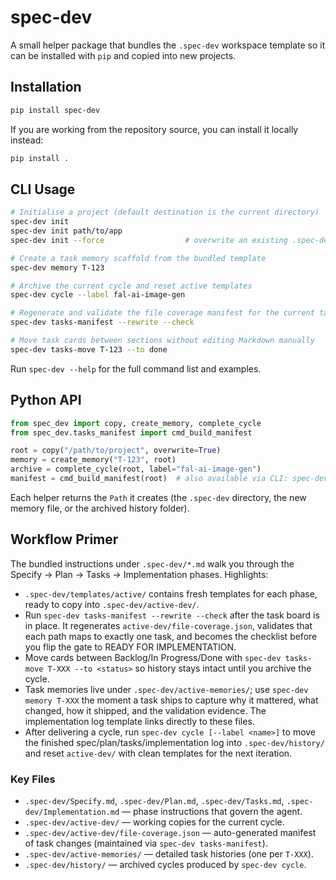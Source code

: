 # spec-dev

A small helper package that bundles the `.spec-dev` workspace template so it can be
installed with `pip` and copied into new projects.

## Installation

```bash
pip install spec-dev
```

If you are working from the repository source, you can install it locally instead:

```bash
pip install .
```

## CLI Usage

```bash
# Initialise a project (default destination is the current directory)
spec-dev init
spec-dev init path/to/app
spec-dev init --force                  # overwrite an existing .spec-dev folder

# Create a task memory scaffold from the bundled template
spec-dev memory T-123

# Archive the current cycle and reset active templates
spec-dev cycle --label fal-ai-image-gen

# Regenerate and validate the file coverage manifest for the current tasks
spec-dev tasks-manifest --rewrite --check

# Move task cards between sections without editing Markdown manually
spec-dev tasks-move T-123 --to done
```

Run `spec-dev --help` for the full command list and examples.

## Python API

```python
from spec_dev import copy, create_memory, complete_cycle
from spec_dev.tasks_manifest import cmd_build_manifest

root = copy("/path/to/project", overwrite=True)
memory = create_memory("T-123", root)
archive = complete_cycle(root, label="fal-ai-image-gen")
manifest = cmd_build_manifest(root)  # also available via CLI: spec-dev tasks-manifest
```

Each helper returns the `Path` it creates (the `.spec-dev` directory, the new
memory file, or the archived history folder).

## Workflow Primer

The bundled instructions under `.spec-dev/*.md` walk you through the
Specify → Plan → Tasks → Implementation phases. Highlights:

- `.spec-dev/templates/active/` contains fresh templates for each phase, ready
  to copy into `.spec-dev/active-dev/`.
- Run `spec-dev tasks-manifest --rewrite --check` after the task board is in
  place. It regenerates `active-dev/file-coverage.json`, validates that each
  path maps to exactly one task, and becomes the checklist before you flip the
  gate to READY FOR IMPLEMENTATION.
- Move cards between Backlog/In Progress/Done with
  `spec-dev tasks-move T-XXX --to <status>` so history stays intact until you
  archive the cycle.
- Task memories live under `.spec-dev/active-memories/`; use
  `spec-dev memory T-XXX` the moment a task ships to capture why it mattered,
  what changed, how it shipped, and the validation evidence. The implementation
  log template links directly to these files.
- After delivering a cycle, run `spec-dev cycle [--label <name>]` to move the
  finished spec/plan/tasks/implementation log into `.spec-dev/history/` and reset
  `active-dev/` with clean templates for the next iteration.

### Key Files

- `.spec-dev/Specify.md`, `.spec-dev/Plan.md`, `.spec-dev/Tasks.md`,
  `.spec-dev/Implementation.md` — phase instructions that govern the agent.
- `.spec-dev/active-dev/` — working copies for the current cycle.
- `.spec-dev/active-dev/file-coverage.json` — auto-generated manifest of task
  changes (maintained via `spec-dev tasks-manifest`).
- `.spec-dev/active-memories/` — detailed task histories (one per `T-XXX`).
- `.spec-dev/history/` — archived cycles produced by `spec-dev cycle`.
